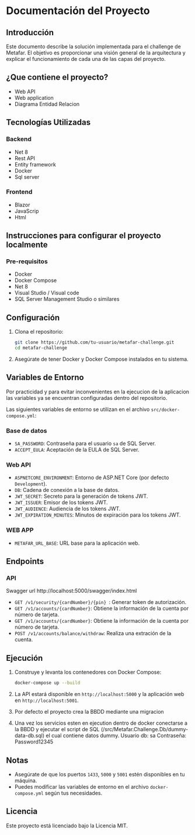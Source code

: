 # Documentación del Proyecto

## Introducción
Este documento describe la solución implementada para el challenge de Metafar. El objetivo es proporcionar una visión general de la arquitectura y explicar el funcionamiento de cada una de las capas del proyecto.

## ¿Que contiene el proyecto?
* Web API
* Web application
* Diagrama Entidad Relacion
  
## Tecnologías Utilizadas

### Backend
- Net 8
- Rest API
- Entity framework
- Docker
- Sql server

### Frontend
- Blazor
- JavaScrip
- Html

## Instrucciones para configurar el proyecto localmente

### Pre-requisitos
- Docker
- Docker Compose
- Net 8
- Visual Studio / Visual code
- SQL Server Management Studio o similares

## Configuración

1. Clona el repositorio:

    ```sh
    git clone https://github.com/tu-usuario/metafar-challenge.git
    cd metafar-challenge
    ```

2. Asegúrate de tener Docker y Docker Compose instalados en tu sistema.

   
## Variables de Entorno
Por practicidad y para evitar inconvenientes en la ejecucion de la aplicacion las variables ya se encuentran configuradas dentro del repositorio.

Las siguientes variables de entorno se utilizan en el archivo `src/docker-compose.yml`:

### Base de datos
- `SA_PASSWORD`: Contraseña para el usuario `sa` de SQL Server.
- `ACCEPT_EULA`: Aceptación de la EULA de SQL Server.

 ### Web API
- `ASPNETCORE_ENVIRONMENT`: Entorno de ASP.NET Core (por defecto `Development`).
- `DB`: Cadena de conexión a la base de datos.
- `JWT_SECRET`: Secreto para la generación de tokens JWT.
- `JWT_ISSUER`: Emisor de los tokens JWT.
- `JWT_AUDIENCE`: Audiencia de los tokens JWT.
- `JWT_EXPIRATION_MINUTES`: Minutos de expiración para los tokens JWT.

### WEB APP
- `METAFAR_URL_BASE`: URL base para la aplicación web.

## Endpoints

### API
Swagger url http://localhost:5000/swagger/index.html

- `GET /v1/security/{cardNumber}/{pin} `: Generar token de autorización.
- `GET /v1/accounts/{cardNumber}`: Obtiene la información de la cuenta por número de tarjeta.
- `GET /v1/accounts/{cardNumber}`: Obtiene la información de la cuenta por número de tarjeta.
- `POST /v1/accounts/balance/withdraw`: Realiza una extración de la cuenta.

## Ejecución

1. Construye y levanta los contenedores con Docker Compose:

    ```sh
    docker-compose up --build
    ```

2. La API estará disponible en `http://localhost:5000` y la aplicación web en `http://localhost:5001`.
3. Por defecto el proyecto crea la BBDD mediante una migracion
4. Una vez los servicios esten en ejecution dentro de docker conectarse a la BBDD y ejecutar el script de SQL (/src/Metafar.Challenge.Db/dummy-data-db.sql) el cual contiene datos dummy.
    Usuario db: sa
    Contraseña: Password12345

## Notas

- Asegúrate de que los puertos `1433`, `5000` y `5001` estén disponibles en tu máquina.
- Puedes modificar las variables de entorno en el archivo `docker-compose.yml` según tus necesidades.

## Licencia

Este proyecto está licenciado bajo la Licencia MIT.
  
